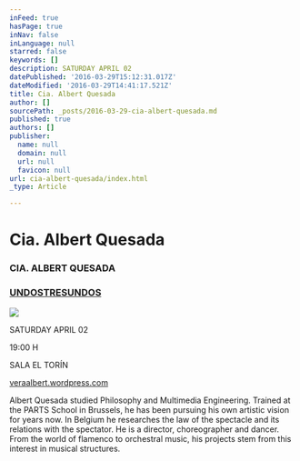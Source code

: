 ```yaml
---
inFeed: true
hasPage: true
inNav: false
inLanguage: null
starred: false
keywords: []
description: SATURDAY APRIL 02
datePublished: '2016-03-29T15:12:31.017Z'
dateModified: '2016-03-29T14:41:17.521Z'
title: Cia. Albert Quesada
author: []
sourcePath: _posts/2016-03-29-cia-albert-quesada.md
published: true
authors: []
publisher:
  name: null
  domain: null
  url: null
  favicon: null
url: cia-albert-quesada/index.html
_type: Article

---
```

# Cia. Albert Quesada

### CIA. ALBERT QUESADA

### [UNDOSTRESUNDOS][0]
![](https://the-grid-user-content.s3-us-west-2.amazonaws.com/40337c19-8090-482b-88c4-80285ddeced2.jpg)

SATURDAY APRIL 02

19:00 H

SALA EL TORÍN

[veraalbert.wordpress.com][1]

Albert Quesada studied Philosophy and Multimedia Engineering. Trained at the PARTS School in Brussels, he has been pursuing his own artistic vision for years now. In Belgium he researches the law of the spectacle and its relations with the spectator. He is a director, choreographer and dancer. From the world of flamenco to orchestral music, his projects stem from this interest in musical structures.

[0]: http://www.sismografolot.cat/sismograf-2016/undostresundos/?lang=en
[1]: http://veraalbert.wordpress.com/